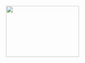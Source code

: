 [<img src="https://i.imgur.com/NiU8xcT.png" width="200" height="140" />](https://youtu.be/sVJcKHlk0Xs)
